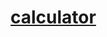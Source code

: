 # <a href="https://github.com/pratap-prasoon/calculator.github.io/calculator.html">calculator</a>
 

